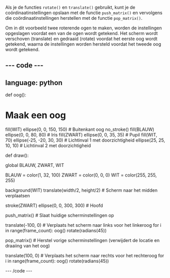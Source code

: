 Als je de functies `rotate()` en `translate()` gebruikt, kunt je de coördinaatinstellingen opslaan met de functie `push_matrix()` en vervolgens die coördinaatinstellingen herstellen met de functie `pop_matrix()`.

Om in dit voorbeeld twee roterende ogen te maken, worden de instellingen opgeslagen voordat een van de ogen wordt getekend. Het scherm wordt verschoven (translate) en gedraaid (rotate) voordat het eerste oog wordt getekend, waarna de instellingen worden hersteld voordat het tweede oog wordt getekend.

--- code ---
---
language: python
---

def oog():

# Maak een oog
  fill(WIT) 
  ellipse(0, 0, 150, 150) # Buitenkant oog 
  no_stroke() 
  fill(BLAUW) 
  ellipse(0, 0, 80, 80) # Iris 
  fill(ZWART) 
  ellipse(0, 0, 35, 35) # Pupil 
  fill(WIT, 70) 
  ellipse(-25, -20, 30, 30) # Lichtinval 1 met doorzichtigheid 
  ellipse(25, 25, 10, 10) # Lichtinval 2 met doorzichtigheid

def draw():

  global BLAUW, ZWART, WIT

  BLAUW = color(1, 32, 100)
  ZWART = color(0, 0, 0)
  WIT = color(255, 255, 255)

  background(WIT)
  translate(width/2, height/2) # Scherm naar het midden verplaatsen

  stroke(ZWART)
  ellipse(0, 0, 300, 300) # Hoofd

  push_matrix() # Slaat huidige scherminstellingen op

  translate(-100, 0) # Verplaats het scherm naar links voor het linkeroog
  for i in range(frame_count):
    oog()
    rotate(radians(45))

  pop_matrix() # Herstel vorige scherminstellingen (verwijdert de locatie en draaiing van het oog)

  translate(100, 0) # Verplaats het scherm naar rechts voor het rechteroog
  for i in range(frame_count):
    oog()
    rotate(radians(45))

--- /code ---
